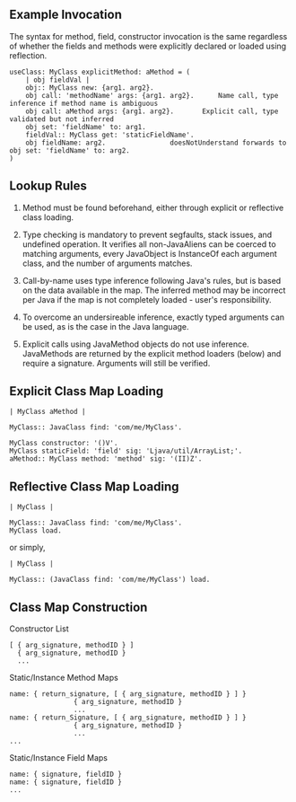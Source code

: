 ## Example Invocation

The syntax for method, field, constructor invocation is the same regardless of whether the fields and methods were explicitly declared or loaded using reflection.

```
useClass: MyClass explicitMethod: aMethod = (
    | obj fieldVal |
    obj:: MyClass new: {arg1. arg2}.
    obj call: 'methodName' args: {arg1. arg2}.		Name call, type inference if method name is ambiguous
    obj call: aMethod args: {arg1. arg2}.		Explicit call, type validated but not inferred
    obj set: 'fieldName' to: arg1.
    fieldVal:: MyClass get: 'staticFieldName'.
    obj fieldName: arg2.				doesNotUnderstand forwards to obj set: 'fieldName' to: arg2.
)
```

## Lookup Rules

1. Method must be found beforehand, either through explicit or reflective class loading.

2. Type checking is mandatory to prevent segfaults, stack issues, and undefined operation. It verifies all non-JavaAliens can be coerced to matching arguments, every JavaObject is InstanceOf each argument class, and the number of arguments matches.

3. Call-by-name uses type inference following Java's rules, but is based on the data available in the map. The inferred method may be incorrect per Java if the map is not completely loaded - user's responsibility.

4. To overcome an undersireable inference, exactly typed arguments can be used, as is the case in the Java language.

5. Explicit calls using JavaMethod objects do not use inference. JavaMethods are returned by the explicit method loaders (below) and require a signature. Arguments will still be verified.

## Explicit Class Map Loading

```
| MyClass aMethod | 

MyClass:: JavaClass find: 'com/me/MyClass'.

MyClass constructor: '()V'.
MyClass staticField: 'field' sig: 'Ljava/util/ArrayList;'.
aMethod:: MyClass method: 'method' sig: '(II)Z'.

```

## Reflective Class Map Loading

```
| MyClass | 

MyClass:: JavaClass find: 'com/me/MyClass'.
MyClass load.
```

or simply,

```
| MyClass |

MyClass:: (JavaClass find: 'com/me/MyClass') load.
```

## Class Map Construction

Constructor List

```
[ { arg_signature, methodID } ]
  { arg_signature, methodID }
  ...
```

Static/Instance Method Maps

```
name: { return_signature, [ { arg_signature, methodID } ] }
		  	    { arg_signature, methodID }
			    ...
name: {	return_Signature, [ { arg_signature, methodID } ] }
			    { arg_signature, methodID } 
			    ...
...
```

Static/Instance Field Maps

```
name: { signature, fieldID }
name: { signature, fieldID }
...
```
